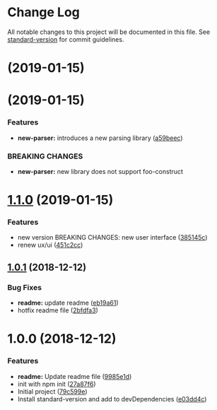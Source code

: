 # Change Log

All notable changes to this project will be documented in this file. See [standard-version](https://github.com/conventional-changelog/standard-version) for commit guidelines.

<a name=""></a>
# [](https://github.com/zhuongnx/study-release/compare/v2.0.0...v) (2019-01-15)



<a name=""></a>
# [](https://github.com/zhuongnx/study-release/compare/v1.1.0...v) (2019-01-15)


### Features

* **new-parser:** introduces a new parsing library ([a59beec](https://github.com/zhuongnx/study-release/commit/a59beec))


### BREAKING CHANGES

* **new-parser:** new library does not support foo-construct



<a name="1.1.0"></a>
# [1.1.0](https://github.com/zhuongnx/study-release/compare/v1.0.1...v1.1.0) (2019-01-15)


### Features

* new version BREAKING CHANGES: new user interface ([385145c](https://github.com/zhuongnx/study-release/commit/385145c))
* renew ux/ui ([451c2cc](https://github.com/zhuongnx/study-release/commit/451c2cc))



<a name="1.0.1"></a>
## [1.0.1](https://github.com/zhuongnx/study-release/compare/v1.0.0...v1.0.1) (2018-12-12)


### Bug Fixes

* **readme:** update readme ([eb19a61](https://github.com/zhuongnx/study-release/commit/eb19a61))
* hotfix readme file ([2bfdfa3](https://github.com/zhuongnx/study-release/commit/2bfdfa3))



<a name="1.0.0"></a>
# 1.0.0 (2018-12-12)


### Features

* **readme:** Update readme file ([9985e1d](https://github.com/zhuongnx/study-release/commit/9985e1d))
* init with npm init ([27a87f6](https://github.com/zhuongnx/study-release/commit/27a87f6))
* Initial project ([79c599e](https://github.com/zhuongnx/study-release/commit/79c599e))
* Install standard-version and add to devDependencies ([e03dd4c](https://github.com/zhuongnx/study-release/commit/e03dd4c))
